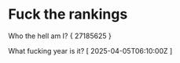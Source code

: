 # Fuck the rankings

Who the hell am I?
{ 27185625 }

What fucking year is it?
[ 2025-04-05T06:10:00Z ]
